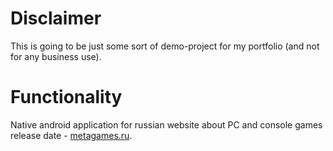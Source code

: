 # Disclaimer

This is going to be just some sort of demo-project for my portfolio (and not for any business use).

# Functionality

Native android application for russian website about PC and console games release date - [metagames.ru](http://www.metagames.ru/).